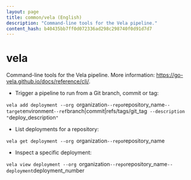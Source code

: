 ```yaml
---
layout: page
title: common/vela (English)
description: "Command-line tools for the Vela pipeline."
content_hash: b40435bb7ff0d072336ad298c298740f0d91d7d7
---
```

# vela

Command-line tools for the Vela pipeline.
More information: <https://go-vela.github.io/docs/reference/cli/>.

- Trigger a pipeline to run from a Git branch, commit or tag:

`vela add deployment --org `<span class="tldr-var badge badge-pill bg-dark-lm bg-white-dm text-white-lm text-dark-dm font-weight-bold">organization</span>` --repo `<span class="tldr-var badge badge-pill bg-dark-lm bg-white-dm text-white-lm text-dark-dm font-weight-bold">repository_name</span>` --target `<span class="tldr-var badge badge-pill bg-dark-lm bg-white-dm text-white-lm text-dark-dm font-weight-bold">environment</span>` --ref `<span class="tldr-var badge badge-pill bg-dark-lm bg-white-dm text-white-lm text-dark-dm font-weight-bold">branch|commit|refs/tags/git_tag</span>` --description "`<span class="tldr-var badge badge-pill bg-dark-lm bg-white-dm text-white-lm text-dark-dm font-weight-bold">deploy_description</span>`"`

- List deployments for a repository:

`vela get deployment --org `<span class="tldr-var badge badge-pill bg-dark-lm bg-white-dm text-white-lm text-dark-dm font-weight-bold">organization</span>` --repo `<span class="tldr-var badge badge-pill bg-dark-lm bg-white-dm text-white-lm text-dark-dm font-weight-bold">repository_name</span>

- Inspect a specific deployment:

`vela view deployment --org `<span class="tldr-var badge badge-pill bg-dark-lm bg-white-dm text-white-lm text-dark-dm font-weight-bold">organization</span>` --repo `<span class="tldr-var badge badge-pill bg-dark-lm bg-white-dm text-white-lm text-dark-dm font-weight-bold">repository_name</span>` --deployment `<span class="tldr-var badge badge-pill bg-dark-lm bg-white-dm text-white-lm text-dark-dm font-weight-bold">deployment_number</span>
